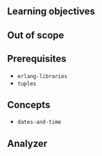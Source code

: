 ## Learning objectives

## Out of scope

## Prerequisites

- `erlang-libraries`
- `tuples`

## Concepts

- `dates-and-time`

## Analyzer
